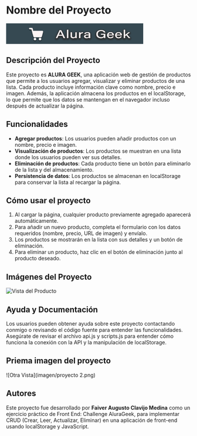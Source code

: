 # Nombre del Proyecto
![Logo del Proyecto](imagen/logo.png)

## Descripción del Proyecto
Este proyecto es **ALURA GEEK**, una aplicación web de gestión de productos que permite a los usuarios agregar, visualizar y eliminar productos de una lista. Cada producto incluye información clave como nombre, precio e imagen. Además, la aplicación almacena los productos en el localStorage, lo que permite que los datos se mantengan en el navegador incluso después de actualizar la página.
## Funcionalidades
- **Agregar productos**: Los usuarios pueden añadir productos con un nombre, precio e imagen.
- **Visualización de productos**: Los productos se muestran en una lista donde los usuarios pueden ver sus detalles.
- **Eliminación de productos**: Cada producto tiene un botón para eliminarlo de la lista y del almacenamiento.
- **Persistencia de datos**: Los productos se almacenan en localStorage para conservar la lista al recargar la página.

## Cómo usar el proyecto
1. Al cargar la página, cualquier producto previamente agregado aparecerá automáticamente.
2. Para añadir un nuevo producto, completa el formulario con los datos requeridos (nombre, precio, URL de imagen) y envíalo.
3. Los productos se mostrarán en la lista con sus detalles y un botón de eliminación.
4. Para eliminar un producto, haz clic en el botón de eliminación junto al producto deseado.

## Imágenes del Proyecto
![Vista del Producto](imagen/PROYECTO1.png)

## Ayuda y Documentación
Los usuarios pueden obtener ayuda sobre este proyecto contactando conmigo o revisando el código fuente para entender las funcionalidades. Asegúrate de revisar el archivo api.js y scripts.js para entender cómo funciona la conexión con la API y la manipulación de localStorage.
## Priema imagen del proyecto
![Otra Vista](imagen/proyecto 2.png)

## Autores
Este proyecto fue desarrollado por **Faiver Augusto Clavijo Medina** como un ejercicio práctico de Front End: Challenge AluraGeek, para implementar CRUD (Crear, Leer, Actualizar, Eliminar) en una aplicación de front-end usando localStorage y JavaScript.
